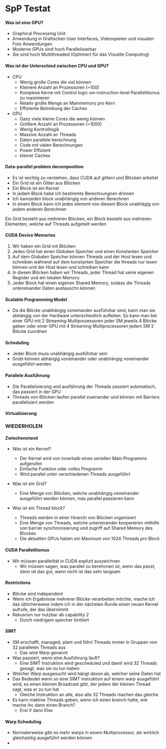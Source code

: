 # SpP Testat

#### Was ist eine GPU?
- Graphical Processing Unit
- Anwendung in Grafischen User Interfaces, Videospielen und visualen Foto Anwendungen
- Moderne GPUs sind hoch Parallelisierbar
- Sie sind hoch Multithreaded (Optimiert für das Visuelle Computing)

#### Was ist der Unterschied zwischen CPU und GPU?
- CPU
	- Wenig große Cores die viel können
	- Kleinere Anzahl an Prozessoren (~100)
	- Komplexe Kerne mit Control logic um instruction-level Parallelilismus zu maximieren
	- Relativ große Menge an Mainmemory pro Kern
	- Effiziente Betreibung der Caches
- GPU
	- Ganz viele kleine Cores die wenig können
	- Größere Anzahl an Prozessoren (~1000)
	- Wenig Kontrolllogik
	- Massive Anzahl an Threads
	- Daten parallele berechnung
	- Code mit vielen Berechnungen
	- Power Effizient
	- kleiner Caches

#### Data-parallel problem decomposition
- Es ist wichtig zu verstehen, dass CUDA auf gittern und Blöcken arbeitet
- Ein Grid ist ein Gitter aus Blöcken
- Ein Block ist ein Kernel
- In jedem Block habe ich bestimmte Berechnungnen drinnen
- Ich kannjeden block unabhängig von anderen Berechnen
- In einem Block kann ich jedes element von diesem Block unabhägig von jedem anderen Berechnen

Ein Grid besteht aus mehreren Blöcken, ein Block besteht aus mehreren Elementen, welche auf Threads aufgeteilt werden

#### CUDA Device Memories
1. Wir haben ein Grid mit Blöcken
2. Jedes Grid hat einen Globalen Speicher und einen Konstanten Speicher
3. Auf dem Globalen Speicher können Threads und der Host lesen und schreiben während auf dem konstanten Speicher die threads nur lesen können und der Host lesen und schreiben kann
4. In diesen Blöcken haben wir Threads, jeder Thread hat seine eigenen Register und ein lokalen Memory
5. Jeder Block hat einen eigenen Shared Memory, sodass die Threads untereinander Daten austauschn können

#### Scalable Programming Model
- Da die Blöcke unabhängig voneinander ausführbar sind, kann man sie abhängig von der Hardware unterschiedlich aufteilen. So kann man bei einer GPU mit 2 Streaming Multiprozessoren jeder SM jeweils 4 Blöcke geben oder einer GPU mit 4 Streaming Multiprocessoren jedem SM 2 Blöcke zuordnen

#### Scheduling
- Jeder Block muss unabhängig ausführbar sein
- Grids können abhängig voneinander oder unabhängig voneinander ausgeführt werden

#### Parallele Ausführung
- Die Parallelisierung und ausführung der Threads passiert automatisch, das passiert in der GPU
- Threads von Blöcken laufen parallel zueinander und können mit Barriers parallelisiert werden

#### Virtualisierung
### WIEDERHOLEN

#### Zwischenstand
- Was ist ein Kernel?
    - Der Kernel wird von innerhalb eines seriellen Main Programms aufgerufen
    - Einfache Funktion oder volles Programm
    - Wird parallel unter verschiedenen Threads ausgeführt

- Was ist ein Grid?
    - Eine Menge von Blöcken, welche unabhängig voneinander ausgeführt werden können, mas parallel passieren kann

- Was ist ein Thread block?
    - Threads werden in einer Hirarchi von Blöcken organisiert
    - Eine Menge von Threads, welche untereinander kooperieren mithilfe von barrier synchronisierung und zugriff auf Shared Memory des Blockes
    - Die aktuellen GPUs haben ein Maximum von 1024 Threads pro Block

#### CUDA Parallelilismus
- Wir müssen parallelität in CUDA explizit auszeichnen
    - Wir müssen sagen, was parallel zu berehcnen ist, wenn das passt, dann ist das gut, wenn nicht ist das sehr langsam

#### Restrictions
- Blöcke sind independent
- Wenn ich Ergebnisse mehrerer Blöcke verarbeiten möchte, mache ich das üblicherweise indem ich in der nächsten Runde einen neuen Kernel aufrufe, der das übernimmt
- Rekusrion nur nutzbar ab capability 2
    - Durch niedrigem speicher limitiert

#### SIMT
- SM erschafft, managed, plant und führt Threads immer in Gruppen von 32 parallelen Threads aus
    - Das wird Warp genannt
- Was passiert, wenn eine Ausführung läuft?
    - Eine SIMT Instruktion wird gescheduled und damit wird 32 Threads gesagt, was sie zu tun haben
- Welcher Warp ausgesucht wird hängt davon ab, welcher seine Daten hat
- Das Bedeutet wenn so eine SIMT instruktion auf einem warp ausgeführt wird, es einen kleinen Broadcast gibt, der jedem der kleinen Thread sagt, was er zu tun hat
    - Gleiche Instruktion an alle, also alle 32 Threads machen das gleiche
- Es kann inaktive Threads geben, wenn ich einen branch hatte, wie mache ihc dann einen Branch?
    - Erst if dann Else

#### Warp Scheduling
- Normalerweise gibt es mehr warps in einem Multiprocessor, als wirklich gleichzeitig ausgeführt werden können
- 